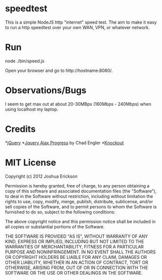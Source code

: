 speedtest
=========

This is a simple NodeJS http "internet" speed test. The aim to make it easy to run a http speedtest over your own WAN, VPN, or whatever network. 

Run
=========
node ./bin/speed.js

Open your browser and go to http://hostname:8080/.


Observations/Bugs
=========

I seem to get max out at about 20-30MBps (160Mbps - 240Mbps) when using localhost my laptop.

Credits
=========
*[jQuery](http://jquery.com/)
*[Jquery Ajax Progress](https://github.com/englercj/jquery-ajax-progress) by Chad Engler 
*[Knockout](http://knockoutjs.com/)

MIT License
=========
Copyright (c) 2012 Joshua Erickson

Permission is hereby granted, free of charge, to any person obtaining a copy
of this software and associated documentation files (the "Software"), to deal
in the Software without restriction, including without limitation the rights
to use, copy, modify, merge, publish, distribute, sublicense, and/or sell
copies of the Software, and to permit persons to whom the Software is
furnished to do so, subject to the following conditions:

The above copyright notice and this permission notice shall be included in
all copies or substantial portions of the Software.

THE SOFTWARE IS PROVIDED "AS IS", WITHOUT WARRANTY OF ANY KIND, EXPRESS OR
IMPLIED, INCLUDING BUT NOT LIMITED TO THE WARRANTIES OF MERCHANTABILITY,
FITNESS FOR A PARTICULAR PURPOSE AND NONINFRINGEMENT. IN NO EVENT SHALL THE
AUTHORS OR COPYRIGHT HOLDERS BE LIABLE FOR ANY CLAIM, DAMAGES OR OTHER
LIABILITY, WHETHER IN AN ACTION OF CONTRACT, TORT OR OTHERWISE, ARISING FROM,
OUT OF OR IN CONNECTION WITH THE SOFTWARE OR THE USE OR OTHER DEALINGS IN
THE SOFTWARE.